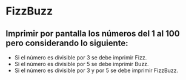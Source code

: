 # FizzBuzz
## Imprimir por pantalla los números del 1 al 100 pero considerando lo siguiente:

* Si el número es divisible por 3 se debe imprimir Fizz.
* Si el número es divisible por 5 se debe imprimir Buzz.
* Si el número es divisible por 3 y por 5 se debe imprimir FizzBuzz.


